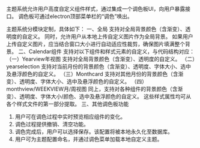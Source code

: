 主题系统允许用户高度自定义组件样式，通过集成一个调色板UI，向用户暴露接口。
调色板可通过electron顶部菜单栏的“调色”唤出。

主题系统分模块定制，具体如下：
一、全局
支持对全局背景颜色（含渐变）、透明度的自定义。
同时，允许用户从本地上传自定义图片作为全局背景。
如果用户上传自定义图片，应当结合窗口大小进行自动适应性裁剪，确保图片填满整个背景。
二、Calendar组件
支持对以下组件和样式元素的自定义，与代码结构对应：
（一）Yearview年视图
支持对全局背景颜色（含渐变）、透明度的自定义。
（二）yearselection
支持对当前月份的背景颜色（含渐变）、透明度、字体大小、选中及悬浮颜色的自定义。
（三）Monthcard
支持对其他月份的背景颜色（含渐变）、透明度、字体大小、选中及悬浮颜色的自定义。
（四）monthview/WEEKVIEW月/周视图
同上，支持对各种组件的背景颜色（含渐变）、透明度、字体大小/颜色、选中及悬浮颜色的自定义。
这些样式属性均可从各个样式文件的第一部分提取。
三、其他调色板功能
1. 用户可在调色过程中实时预览相应组件的变化。
2. 调色过程提供撤销、清空功能。
3. 调色完成后，用户可以选择保存。该配置将被本地永久化至数据库。
4. 用户可为主题配置命名，并通过调色菜单加载本地自定义主题。